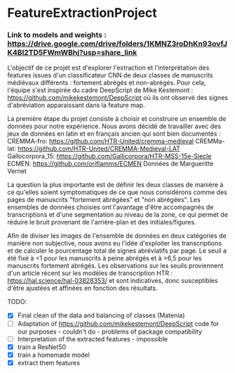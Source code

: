 # FeatureExtractionProject

### Link to models and weights : https://drive.google.com/drive/folders/1KMNZ3roDhKn93ovfJK4Bl2TD5FWmWBhj?usp=share_link 


L'objectif de ce projet est d'explorer l'extraction et l'interprétation des features issues d'un classificateur CNN de deux classes de manuscrits médiévaux différents : fortement abrégés et non-abrégés. Pour cela, l'équipe s'est inspirée du cadre DeepScript de Mike Kestemont : https://github.com/mikekestemont/DeepScript où ils ont observé des signes d'abréviation apparaissant dans la feature map.

La première étape du projet consiste à choisir et construire un ensemble de données pour notre expérience. Nous avons décidé de travailler avec des jeux de données en latin et en français ancien qui sont bien documentés :
CREMMA-fro: https://github.com/HTR-United/cremma-medieval
CREMMa-lat: https://github.com/HTR-United/CREMMA-Medieval-LAT 
Gallocorpora_15: https://github.com/Gallicorpora/HTR-MSS-15e-Siecle 
ECMEN: https://github.com/oriflamms/ECMEN
Données de Margueritte Vernet

La question la plus importante est de définir les deux classes de manière à ce qu'elles soient symptomatiques de ce que nous considérons comme des pages de manuscrits "fortement abrégées" et "non abrégées". Les ensembles de données choisies ont l'avantage d'être accompagnés de transcriptions et d'une segmentation au niveau de la zone, ce qui permet de réduire le bruit provenant de l'arrière-plan et des initiales/figures.

Afin de diviser les images de l'ensemble de données en deux catégories de manière non subjective, nous avons eu l'idée d'exploiter les transcriptions et de calculer le pourcentage total de signes abréviatifs par page. Le seuil a été fixé à <1 pour les manuscrits à peine abrégés et à >6,5 pour les manuscrits fortement abrégés. Les observations sur les seuils proviennent d'un article récent sur les modèles de transcription HTR : https://hal.science/hal-03828353/ et sont indicatives, donc susceptibles d'être ajustées et affinées en fonction des résultats.

TODO:

- [x] Final clean of the data and balancing of classes (Matenia)
- [ ] Adaptation of https://github.com/mikekestemont/DeepScript code for our purposes - couldn't do - problems of package compatibility
- [ ] Interpretation of the extracted features - impossible 
- [x] train a ResNet50 
- [x] train a homemade model
- [x] extract them features  
